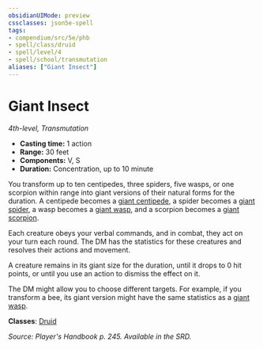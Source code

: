 ```yaml
---
obsidianUIMode: preview
cssclasses: json5e-spell
tags:
- compendium/src/5e/phb
- spell/class/druid
- spell/level/4
- spell/school/transmutation
aliases: ["Giant Insect"]
---
```

# Giant Insect
*4th-level, Transmutation*  

- **Casting time:** 1 action
- **Range:** 30 feet
- **Components:** V, S
- **Duration:** Concentration, up to 10 minute

You transform up to ten centipedes, three spiders, five wasps, or one scorpion within range into giant versions of their natural forms for the duration. A centipede becomes a [giant centipede](/compendium/bestiary/beast/giant-centipede.md), a spider becomes a [giant spider](/compendium/bestiary/beast/giant-spider.md), a wasp becomes a [giant wasp](/compendium/bestiary/beast/giant-wasp.md), and a scorpion becomes a [giant scorpion](/compendium/bestiary/beast/giant-scorpion.md).

Each creature obeys your verbal commands, and in combat, they act on your turn each round. The DM has the statistics for these creatures and resolves their actions and movement.

A creature remains in its giant size for the duration, until it drops to 0 hit points, or until you use an action to dismiss the effect on it.

The DM might allow you to choose different targets. For example, if you transform a bee, its giant version might have the same statistics as a [giant wasp](/compendium/bestiary/beast/giant-wasp.md).

**Classes**: [Druid](/compendium/classes/druid.md)

*Source: Player's Handbook p. 245. Available in the SRD.*